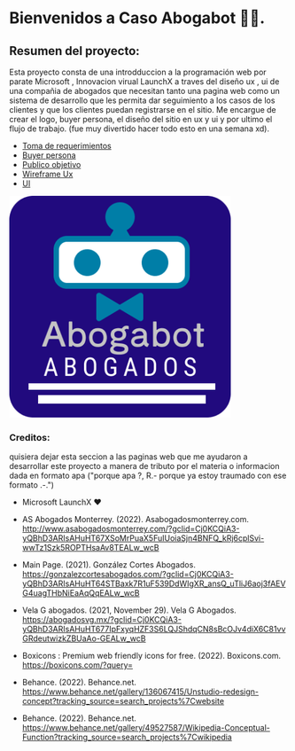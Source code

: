 # Bienvenidos a Caso Abogabot 🤖💼. 
## Resumen del proyecto: 
Esta proyecto consta de una introdduccion a la programación web por parate Microsoft , Innovacion virual LaunchX a traves del diseño ux , ui de una compañia de abogados que necesitan tanto una pagina web como un sistema de desarrollo que les permita dar seguimiento a los casos de los clientes y que los clientes puedan registrarse en el sitio.
Me encargue de crear el logo, buyer persona, el diseño del sitio en ux y ui y por ultimo el flujo de trabajo. (fue muy divertido hacer todo esto en una semana xd). 
- [Toma de requerimientos](1.-Reqierimientos.doc)
- [Buyer persona](Buyer_persona.pdf) 
- [Publico objetivo](https://miro.com/app/board/uXjVOJlztQg=/?invite_link_id=226487836902)
- [Wireframe Ux](https://www.figma.com/file/3x9j7TMwreiofD6AUVh52m/Caso-Abogabot?node-id=0%3A1)
- [UI](https://www.figma.com/file/3x9j7TMwreiofD6AUVh52m/Caso-Abogabot?node-id=0%3A1)

 <img src="./Logo/Logo.png" alt="Abogabot" height="400">
 
### Creditos:  
quisiera dejar esta seccion a las paginas web que me ayudaron a desarrollar este proyecto a manera de tributo por el materia o informacion dada en formato apa ("porque apa ?, R.- porque ya estoy traumado con ese formato .-.")

- Microsoft LaunchX ❤
- AS Abogados Monterrey. (2022). Asabogadosmonterrey.com. http://www.asabogadosmonterrey.com/?gclid=Cj0KCQiA3-yQBhD3ARIsAHuHT67XSoMrPuaX5FuIUoiaSjn4BNFQ_kRj6cplSvi-wwTz1Szk5ROPTHsaAv8TEALw_wcB

- Main Page. (2021). González Cortes Abogados. https://gonzalezcortesabogados.com/?gclid=Cj0KCQiA3-yQBhD3ARIsAHuHT64STBaxk7R1uF539DdWIgXR_ansQ_uTliJ6aoj3fAEVG4uagTHbNiEaAqQqEALw_wcB

- Vela G abogados. (2021, November 29). Vela G Abogados. https://abogadosvg.mx/?gclid=Cj0KCQiA3-yQBhD3ARIsAHuHT677IpFxyqHZF3S6LQJShdqCN8sBcOJv4diX6C81vvGRdeutwizkZBUaAo-GEALw_wcB

- Boxicons : Premium web friendly icons for free. (2022). Boxicons.com. https://boxicons.com/?query=

- Behance. (2022). Behance.net. https://www.behance.net/gallery/136067415/Unstudio-redesign-concept?tracking_source=search_projects%7Cwebsite

- Behance. (2022). Behance.net. https://www.behance.net/gallery/49527587/Wikipedia-Conceptual-Function?tracking_source=search_projects%7Cwikipedia
‌
‌

